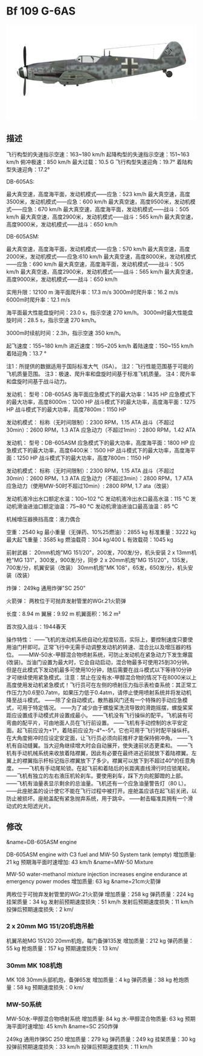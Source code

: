 # Bf 109 G-6AS

![bf109g6as](../images/bf109g6as.png)

## 描述

飞行构型的失速指示空速：163~180 km/h
起降构型的失速指示空速：151~163 km/h
俯冲极速：850 km/h
最大过载：10.5 G
飞行构型失速迎角：19.7°
着陆构型失速迎角：17.2°

DB-605AS:

最大真空速，高度海平面，发动机模式——应急：523 km/h
最大真空速，高度3500米，发动机模式——应急：600 km/h
最大真空速，高度9500米，发动机模式——应急：670 km/h
最大真空速，高度海平面，发动机模式——战斗：505 km/h
最大真空速，高度2900米，发动机模式——战斗：565 km/h
最大真空速，高度9000米，发动机模式——战斗：650 km/h

DB-605ASM:

最大真空速，高度海平面，发动机模式——应急：570 km/h
最大真空速，高度2000米，发动机模式——应急:610 km/h
最大真空速，高度8000米，发动机模式——应急：690 km/h
最大真空速，高度海平面，发动机模式——战斗：505 km/h
最大真空速，高度2900米，发动机模式——战斗：565 km/h
最大真空速，高度9000米，发动机模式——战斗：650 km/h

实用升限：12100 m
海平面爬升率：17.3 m/s
3000m时爬升率：16.2 m/s
6000m时爬升率：12.1 m/s

海平面最大性能盘旋时间：23.0 s，指示空速 270 km/h。
3000m时最大性能盘旋时间：28.5 s，指示空速 270 km/h。

3000m时续航时间：2.3h，指示空速 350 km/h。

起飞速度：155~180 km/h
进近速度：195~205 km/h
着陆速度：150~155 km/h
着陆迎角：13.7 °

注1：所提供的数据适用于国际标准大气（ISA）。
注2：飞行性能范围基于可能的飞机质量范围。
注3：极速、爬升率和盘旋时间基于标准飞机质量。
注4：爬升率和盘旋时间基于战斗动力。

发动机：
型号：DB-605AS
海平面应急模式下的最大功率：1435 HP
应急模式下的最大功率，高度8000m：1200 HP
战斗模式下的最大功率，高度海平面：1275 HP
战斗模式下的最大功率，高度7800m：1150 HP

发动机模式：
标称（无时间限制）：2300 RPM，1.15 ATA
战斗（不超过30min）：2600 RPM，1.3 ATA
应急动力（不超过1min）：2800 RPM，1.42 ATA

发动机：
型号：DB-605ASM
应急模式下的最大功率，高度海平面：1800 HP
应急模式下的最大功率，高度6400米：1500 HP
战斗模式下的最大功率，高度海平面：1250 HP
战斗模式下的最大功率，高度7800m：1150 HP

发动机模式：
标称（无时间限制）：2300 RPM，1.15 ATA
战斗（不超过30min）：2600 RPM，1.3 ATA
应急动力（不超过3min）：2800 RPM，1.7 ATA
应急动力（使用MW-50时不超过10min）: 2800 RPM, 1.7 ata（改装）

发动机液冷出水口额定水温：100~102 °C
发动机液冷出水口最高水温：115 °C
发动机滑油进油口额定油温：75~80 °C
发动机滑油进油口最高油温：85 °C

机械增压器换挡高度：液力偶合 

空重：2540 kg
最小重量（无弹药、10%25燃油）：2855 kg
标准重量：3222 kg
最大起飞重量：3585 kg
燃油载荷：304 kg/400 L
有效载荷：1045 kg

前射武器：
20mm机炮"MG 151/20"，200发，700发/分，机头安装
2 x 13mm机枪"MG 131"，300发，900发/分，同步
2 x 20mm机炮"MG 151/20"，135发，700发/分，机翼安装（改装）
30mm机炮"MK 108"，65发，650发/分，机头安装（改装）

炸弹：
249kg 通用炸弹"SC 250"

火箭弹：
两枚位于可抛弃发射管里的WGr.21火箭弹

长度：8.94 m
翼展：9.92 m
机翼面积：16.2 m²

首次投入战斗：1944春天

操作特性：
——飞机的发动机系统自动化程度较高，实际上，要控制速度只要使用油门杆即可。正常飞行中无需手动调整发动机的转速、混合比以及增压器的档位。
——MW-50水-甲醇混合物喷射系统，可防止发动机在紧急动力下发生爆震(改装)。当油门设置为最大时，它会自动启动，混合物最多可使用25到30分钟。但是在此模式下发动机最多可使用10分钟，随后需要在战斗模式以下等待10分钟才可继续使用紧急模式。注意：禁止在没有水-甲醇混合物的情况下在8000米以上高度使用发动机紧急模式！飞行员可在左侧的喷射压力指示表检查系统：其正常工作压力为0.6至0.7atm，如果压力低于0.4atm，请停止使用喷射系统并将发动机降至战斗模式。
——除了全自动模式，散热器风门还有一个特殊的手动应急模式，可用于特定情况。
——为了减少由于螺旋桨洗流导致的滑跑摇摆，螺旋桨桨距应设置成手动模式并设置成最小。
——飞机没有飞行操纵的配平。飞机装有可弯曲的配平片，可由地面人员在飞行前设置。
——飞机有手动控制的水平安定面。起飞前应设为+1°，着陆前应设为-4°~-5°。它也可用于飞行时配平操纵杆。在大角度俯冲时应设定安定面，让飞行员必须向前推杆才能保持俯冲角。
——飞机有自动缝翼。当大迎角继续增大时会自动展开，使失速前状态更柔和。
——飞机有手动机械系统来收放着陆襟翼，因此有必要在最终进近前就放下着陆襟翼。左翼上的襟翼指示杆标记指示襟翼放下了多少。襟翼可以放下到不超过40°的任意角度。
——飞机有手动尾轮锁。在起飞前和着陆后的长距离直线滑行时应锁尾轮。
——飞机有独立的左右液压机轮刹车。要使用刹车，踩下方向舵脚蹬的上部。
——飞机有油量表显示剩余的总油量。飞机还有一个应急油量警告灯（80 L）。
——此座舱盖的设计使它不能在飞行过程中被打开。座舱盖应该在起飞前关闭，以防止被损坏。座舱盖配有紧急抛弃系统，用于跳伞。
——射击瞄准具拥有一个滑动式的太阳滤光片。

## 修改
&name=DB-605ASM engine

DB-605ASM engine with C3 fuel and MW-50 System tank (empty)
增加质量: 21 kg
预期海平面时速增加: 43 km/h
&name=MW-50 Mixture

MW-50 water-methanol mixture injection increases engine endurance at emergency power modes
增加质量: 63 kg
&name=21cm火箭弹

两枚位于可抛弃发射管里的WGr.21火箭弹
增加质量：258 kg
弹药质量：224 kg
挂架质量：34 kg
发射前预期速度损失：51 km/h
发射后预期速度损失：11 km/h
投弹后预期速度损失：2 km/
### 2 x 20mm MG 151/20机炮吊舱

机翼吊舱MG 151/20 20mm机炮，每门备弹135发
增加质量：212 kg
弹药质量：55 kg
枪炮质量：157 kg
预期速度损失：13 km/
### 30mm MK 108机炮

MK 108 30mm头部机炮，备弹65发
增加质量：4 kg
弹药质量：38 kg
枪炮质量：58 kg
预期速度损失：0 km/
### MW-50系统

MW-50水-甲醇混合物喷射系统
增加质量: 84 kg
水-甲醇混合物质量: 63 kg
预期海平面时速增加: 45 km/h
&name=SC 250炸弹

249kg 通用炸弹SC 250
增加质量：279 kg
弹药质量：249 kg
挂架质量：30 kg
投弹前预期速度损失：33 km/h
投弹后预期速度损失：11 km/h